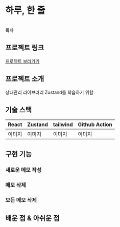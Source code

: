 # 하루, 한 줄

<img src="">


목차

## 프로젝트 링크
[프로젝트 보러가기]([http://www.naver.com/](https://min-bok.github.io/zustand-diary/))

## 프로젝트 소개
상태관리 라이브러리 Zustand를 학습하기 위함


## 기술 스택
|React|Zustand|tailwind|Github Action|
|------|---|---|---|
|이미지|이미지|이미지|이미지|

## 구현 기능
### 새로운 메모 작성
### 메모 삭제
### 모든 메모 삭제

## 배운 점 & 아쉬운 점
